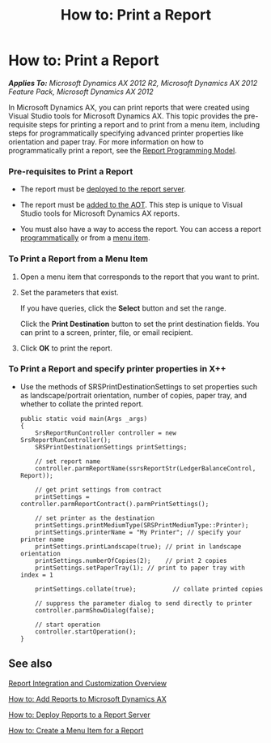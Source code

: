 ﻿---
title: 'How to: Print a Report'
TOCTitle: 'How to: Print a Report'
ms:assetid: 3ac14ad7-6427-4553-af97-13f961689fad
ms:mtpsurl: https://technet.microsoft.com/en-us/library/Ee873254(v=AX.60)
ms:contentKeyID: 28119346
ms.date: 10/24/2013
mtps_version: v=AX.60
---

# How to: Print a Report 


_**Applies To:** Microsoft Dynamics AX 2012 R2, Microsoft Dynamics AX 2012 Feature Pack, Microsoft Dynamics AX 2012_

In Microsoft Dynamics AX, you can print reports that were created using Visual Studio tools for Microsoft Dynamics AX. This topic provides the pre-requisite steps for printing a report and to print from a menu item, including steps for programmatically specifying advanced printer properties like orientation and paper tray. For more information on how to programmatically print a report, see the [Report Programming Model](http://go.microsoft.com/fwlink/?linkid=230569).

### Pre-requisites to Print a Report

  - The report must be [deployed to the report server](how-to-deploy-reports-to-a-report-server.md).

  - The report must be [added to the AOT](how-to-add-reports-to-microsoft-dynamics-ax.md). This step is unique to Visual Studio tools for Microsoft Dynamics AX reports.

  - You must also have a way to access the report. You can access a report [programmatically](http://go.microsoft.com/fwlink/?linkid=230569) or from a [menu item](how-to-create-a-menu-item-for-a-report.md).

### To Print a Report from a Menu Item

1.  Open a menu item that corresponds to the report that you want to print.

2.  Set the parameters that exist.
    
    If you have queries, click the **Select** button and set the range.
    
    Click the **Print Destination** button to set the print destination fields. You can print to a screen, printer, file, or email recipient.

3.  Click **OK** to print the report.

### To Print a Report and specify printer properties in X++

  - Use the methods of SRSPrintDestinationSettings to set properties such as landscape/portrait orientation, number of copies, paper tray, and whether to collate the printed report.
    
        public static void main(Args _args)
        {
            SrsReportRunController controller = new SrsReportRunController();
            SRSPrintDestinationSettings printSettings;
        
            // set report name
            controller.parmReportName(ssrsReportStr(LedgerBalanceControl, Report));
        
            // get print settings from contract
            printSettings = controller.parmReportContract().parmPrintSettings();
        
            // set printer as the destination
            printSettings.printMediumType(SRSPrintMediumType::Printer);
            printSettings.printerName = "My Printer"; // specify your printer name 
            printSettings.printLandscape(true); // print in landscape orientation
            printSettings.numberOfCopies(2);    // print 2 copies
            printSettings.setPaperTray(1); // print to paper tray with index = 1 
                  
            printSettings.collate(true);          // collate printed copies
        
            // suppress the parameter dialog to send directly to printer
            controller.parmShowDialog(false);
        
            // start operation
            controller.startOperation();
        }

## See also

[Report Integration and Customization Overview](report-integration-and-customization-overview.md)

[How to: Add Reports to Microsoft Dynamics AX](how-to-add-reports-to-microsoft-dynamics-ax.md)

[How to: Deploy Reports to a Report Server](how-to-deploy-reports-to-a-report-server.md)

[How to: Create a Menu Item for a Report](how-to-create-a-menu-item-for-a-report.md)


